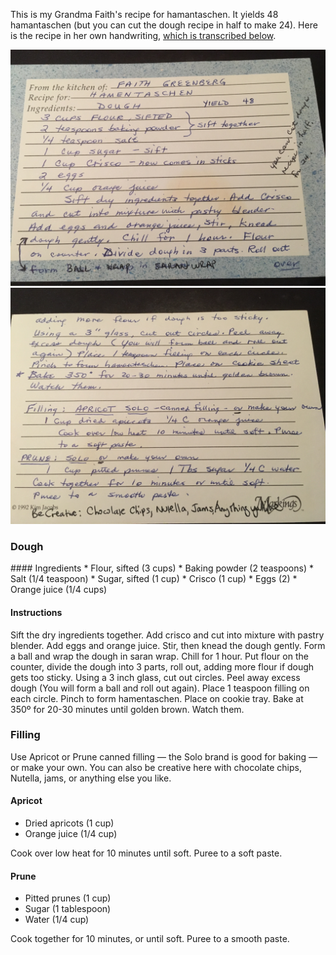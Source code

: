 This is my Grandma Faith's recipe for hamantaschen. It yields 48 hamantaschen (but you can cut the dough recipe in half to make 24). Here is the recipe in her own handwriting, [which is transcribed below](#dough).

![Hamentaschen recipe 1](/img/hamentaschen-1.jpg)
![Hamentaschen recipe 2](/img/hamentaschen-2.jpg)

<h3 id="dough">Dough</h3>
#### Ingredients
* Flour, sifted (3 cups)
* Baking powder (2 teaspoons)
* Salt (1/4 teaspoon)
* Sugar, sifted (1 cup)
* Crisco (1 cup)
* Eggs (2)
* Orange juice (1/4 cups)

#### Instructions
Sift the dry ingredients together. Add crisco and cut into mixture with pastry blender. Add eggs and orange juice. Stir, then knead the dough gently. Form a ball and wrap the dough in saran wrap. Chill for 1 hour. Put flour on the counter, divide the dough into 3 parts, roll out, adding more flour if dough gets too sticky. Using a 3 inch glass, cut out circles. Peel away excess dough (You will form a ball and roll out again). Place 1 teaspoon filling on each circle. Pinch to form hamentaschen.  Place on cookie tray. Bake at 350º for 20-30 minutes until golden brown. Watch them.

### Filling
Use Apricot or Prune canned filling — the Solo brand is good for baking — or make your own. You can also be creative here with chocolate chips, Nutella, jams, or anything else you like.

#### Apricot
* Dried apricots (1 cup)
* Orange juice (1/4 cup)

Cook over low heat for 10 minutes until soft. Puree to a soft paste.

#### Prune
* Pitted prunes (1 cup)
* Sugar (1 tablespoon)
* Water (1/4 cup)

Cook together for 10 minutes, or until soft. Puree to a smooth paste.

